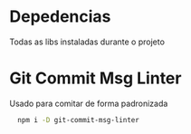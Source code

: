 # Depedencias
Todas as libs instaladas durante o projeto 

# Git Commit Msg Linter
Usado para comitar de forma padronizada
```bash
  npm i -D git-commit-msg-linter
```